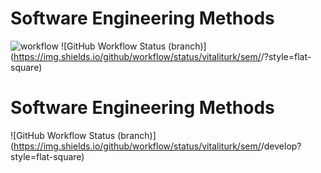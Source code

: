 # Software Engineering Methods
![workflow](https://github.com/vitaliturk/sem/actions/workflows/main.yml/badge.svg)
![GitHub Workflow Status (branch)](https://img.shields.io/github/workflow/status/vitaliturk/sem/<action name taken from main.yml>/<branch>?style=flat-square)
# Software Engineering Methods
![GitHub Workflow Status (branch)](https://img.shields.io/github/workflow/status/vitaliturk/sem/<action name taken from main.yml>/develop?style=flat-square)